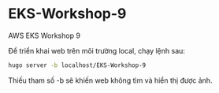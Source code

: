 # EKS-Workshop-9
 AWS EKS Workshop 9 <br>

Để triển khai web trên môi trường local, chạy lệnh sau:

```bash
hugo server -b localhost/EKS-Workshop-9
```

Thiếu tham số -b sẽ khiến web không tìm và hiển thị được ảnh.
